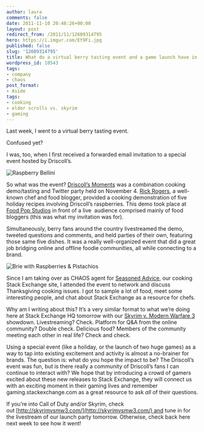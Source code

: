 ```yaml
---
author: laura
comments: false
date: 2011-11-10 20:48:26+00:00
layout: post
redirect_from: /2011/11/12609314795
hero: https://i.imgur.com/Et9Fi.jpg
published: false
slug: '12609314795'
title: What do a virtual berry tasting event and a game launch have in common?
wordpress_id: 10543
tags:
- company
- chaos
post_format:
- Aside
tags:
- cooking
- elder scrolls vs. skyrim
- gaming
---
```


Last week, I went to a virtual berry tasting event.

Confused yet?

I was, too, when I first received a forwarded email invitation to a special event hosted by Driscoll’s.

![Raspberry Bellini](https://i.imgur.com/Et9Fi.jpg)

So what was the event? [Driscoll’s Moments](http://www.driscollsmoments.com/) was a combination cooking demo/tasting and Twitter party held on November 4. [Rick Rogers](http://rickrodgers.com/rick_rodgers/rr/about-rick.html), a well-known chef and food blogger, provided a cooking demonstration of five holiday recipes involving Driscoll’s raspberries. This demo took place at [Food Pop Studios](http://www.thekitchennyc.com/) in front of a live  audience comprised mainly of food bloggers (this was what my invitation was for).

Simultaneously, berry fans around the country livestreamed the demo, tweeted questions and comments, and held parties of their own, featuring those same five dishes. It was a really well-organized event that did a great job bridging online and offline foodie communities, all while connecting to a brand.

![Brie with Raspberries & Pistachios](https://i.imgur.com/Ehn6T.jpg)

Since I am taking over as CHAOS agent for [Seasoned Advice](http://www.cooking.stackexchange.com), our cooking Stack Exchange site, I attended the event to network and discuss Thanksgiving cooking issues. I got to sample a lot of food, meet some interesting people, and chat about Stack Exchange as a resource for chefs.

Why am I writing about this? It’s a very similar format to what we’re doing here at Stack Exchange HQ tomorrow with our [Skyrim v. Modern Warfare 3](http://skyrimvsmw3.com/) showdown. Livestreaming? Check. Platform for Q&A from the online community? Double check. Delicious food? Members of the community meeting each other in real life? Check and check.

Using a special event (like a holiday, or the launch of two huge games) as a way to tap into existing excitement and activity is almost a no-brainer for brands. The question is: what do you hope the impact to be? The Driscoll’s event was fun, but is there really a community of Driscoll’s fans I can continue to interact with? We hope that by introducing a crowd of gamers excited about these new releases to Stack Exchange, they will connect us with an exciting moment in their gaming lives and remember gaming.stackexchange.com as a great resource to ask *all* of their questions.

If you’re into Call of Duty and/or Skyrim, check out [http://skyrimvsmw3.com/](http://skyrimvsmw3.com/) and tune in for the livestream of our launch party tomorrow. Otherwise, check back here next week to see how it went!


